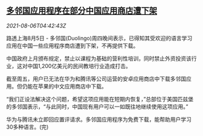 <!--1628226062000-->
[多邻国应用程序在部分中国应用商店遭下架](https://cn.reuters.com/article/duolingo-app-china-0806-idCNKBS2F70EE)
------

<div><i>2021-08-06T04:42:43Z</i></div><p>路透上海8月5日 - 多邻国(Duolingo)周四晚间表示，已得知其受欢迎的语言学习应用在中国一些应用程序商店遭到下架，不再提供下载。</p><p>中国政府上月颁布规定，禁止以课程为基础的营利性培训，同时禁止外资投资该行业，这对中国1,200亿美元的民间教培行业造成打击。</p><p>截至周五，用户已无法在华为和腾讯等公司运营的安卓应用商店中下载多邻国应用。但仍能在苹果的中文应用商店中下载。</p><p>“我们正设法解决这个问题，希望这项应用能在短期内恢复，”总部位于美国匹兹堡的多邻国表示，“与此同时，中国现有用户可以一如既往地继续使用这项应用。”</p><p>华为与腾讯未立即回应置评请求。多邻国应用程序为免费下载，能帮助用户学习30多种语言。(完)</p>
